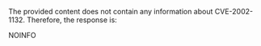 The provided content does not contain any information about CVE-2002-1132. Therefore, the response is:

NOINFO
